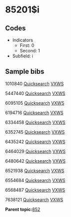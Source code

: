 # 85201$i

## Codes

-   Indicators
    -   First: 0
    -   Second: 1
-   Subfield: i

## Sample bibs

1010840 [Quicksearch](https://search.library.yale.edu/catalog/1010840) [VXWS](http://prodorbis.library.yale.edu:7014/vxws/GetHoldingsService?bibId=1010840)

5447440 [Quicksearch](https://search.library.yale.edu/catalog/5447440) [VXWS](http://prodorbis.library.yale.edu:7014/vxws/GetHoldingsService?bibId=5447440)

6095105 [Quicksearch](https://search.library.yale.edu/catalog/6095105) [VXWS](http://prodorbis.library.yale.edu:7014/vxws/GetHoldingsService?bibId=6095105)

6194716 [Quicksearch](https://search.library.yale.edu/catalog/6194716) [VXWS](http://prodorbis.library.yale.edu:7014/vxws/GetHoldingsService?bibId=6194716)

6334458 [Quicksearch](https://search.library.yale.edu/catalog/6334458) [VXWS](http://prodorbis.library.yale.edu:7014/vxws/GetHoldingsService?bibId=6334458)

6352745 [Quicksearch](https://search.library.yale.edu/catalog/6352745) [VXWS](http://prodorbis.library.yale.edu:7014/vxws/GetHoldingsService?bibId=6352745)

6435242 [Quicksearch](https://search.library.yale.edu/catalog/6435242) [VXWS](http://prodorbis.library.yale.edu:7014/vxws/GetHoldingsService?bibId=6435242)

6464029 [Quicksearch](https://search.library.yale.edu/catalog/6464029) [VXWS](http://prodorbis.library.yale.edu:7014/vxws/GetHoldingsService?bibId=6464029)

6480642 [Quicksearch](https://search.library.yale.edu/catalog/6480642) [VXWS](http://prodorbis.library.yale.edu:7014/vxws/GetHoldingsService?bibId=6480642)

6521938 [Quicksearch](https://search.library.yale.edu/catalog/6521938) [VXWS](http://prodorbis.library.yale.edu:7014/vxws/GetHoldingsService?bibId=6521938)

6554684 [Quicksearch](https://search.library.yale.edu/catalog/6554684) [VXWS](http://prodorbis.library.yale.edu:7014/vxws/GetHoldingsService?bibId=6554684)

6568487 [Quicksearch](https://search.library.yale.edu/catalog/6568487) [VXWS](http://prodorbis.library.yale.edu:7014/vxws/GetHoldingsService?bibId=6568487)

7638121 [Quicksearch](https://search.library.yale.edu/catalog/7638121) [VXWS](http://prodorbis.library.yale.edu:7014/vxws/GetHoldingsService?bibId=7638121)

**Parent topic:**[852](../../tags/852/852.md)

